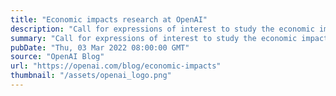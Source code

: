 ```yaml
---
title: "Economic impacts research at OpenAI"
description: "Call for expressions of interest to study the economic impacts of large language models."
summary: "Call for expressions of interest to study the economic impacts of large language models."
pubDate: "Thu, 03 Mar 2022 08:00:00 GMT"
source: "OpenAI Blog"
url: "https://openai.com/blog/economic-impacts"
thumbnail: "/assets/openai_logo.png"
---
```


